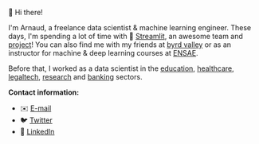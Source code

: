 👋 Hi there!

I'm Arnaud, a freelance data scientist & machine learning engineer. These days, I'm spending a lot of time with 🎈 [Streamlit](https://streamlit.io), an awesome team and [project](https://github.com/streamlit/streamlit)! You can also find me with my friends at [byrd valley](https://byrdvalley.com/) or as an instructor for machine & deep learning courses at [ENSAE](https://www.lecepe.fr/).

Before that, I worked as a data scientist in the [education](https://www.extensionschool.ch/), [healthcare](https://www.chu-grenoble.fr/), [legaltech](https://doctrine.fr/), [research](https://dlab.epfl.ch/) and [banking](https://am.pictet/) sectors.

**Contact information:**
- ✉️ [E-mail](mailto:arnaudmiribel@gmail.com)  
- 🐦 [Twitter](https://twitter.com/arnaudmiribel)  
- 💼 [LinkedIn](https://www.linkedin.com/in/arnaudmiribel/)
